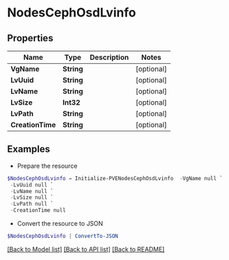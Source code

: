 # NodesCephOsdLvinfo
## Properties

Name | Type | Description | Notes
------------ | ------------- | ------------- | -------------
**VgName** | **String** |  | [optional] 
**LvUuid** | **String** |  | [optional] 
**LvName** | **String** |  | [optional] 
**LvSize** | **Int32** |  | [optional] 
**LvPath** | **String** |  | [optional] 
**CreationTime** | **String** |  | [optional] 

## Examples

- Prepare the resource
```powershell
$NodesCephOsdLvinfo = Initialize-PVENodesCephOsdLvinfo  -VgName null `
 -LvUuid null `
 -LvName null `
 -LvSize null `
 -LvPath null `
 -CreationTime null
```

- Convert the resource to JSON
```powershell
$NodesCephOsdLvinfo | ConvertTo-JSON
```

[[Back to Model list]](../README.md#documentation-for-models) [[Back to API list]](../README.md#documentation-for-api-endpoints) [[Back to README]](../README.md)

